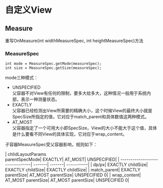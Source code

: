 # 自定义View

## Measure
重写OnMeasure(int widthMeasureSpec, int heightMeasureSpec)方法  
### MeasureSpec
```
int mode = MeasureSpec.getMode(measureSpec);  
int size = MeasureSpec.getSize(measureSpec);
```
mode三种模式：
- UNSPECIFIED  
父容器不对View有任何的限制，要多大给多大，这种情况一般用于系统内部，表示一种测量状态。
- EXACTLY  
父容器已经检测出View所需要的精确大小，这个时候View的最终大小就是SpecSize所指定的值，它对应于match_parent和具体数值这两种模式。
- AT_MOST  
父容器指定了一个可用大小即SpecSize，View的大小不能大于这个值，具体是什么要看不同View的具体实现，它对应于wrap_content。  

子容器MeasureSpec受父容器影响，规则如下：  

| chlidLayoutParams\
parentSpecMode| EXACTLY| AT_MOST| UNSPECIFIED|
| --------------------------------| -------| -------| -----------|
| dp/px| EXACTLY childSize| EXACTLY childSize| EXACTLY childSize|
| match_parent| EXACTLY parentSize| AT_MOST parentSize| UNSPECIFIED 0|
| wrap_content| AT_MOST parentSize| AT_MOST parentSize| UNSPECIFIED 0|






